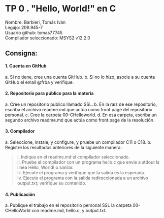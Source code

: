 # TP 0 . "Hello, World!" en C
Nombre: Barbieri, Tomás Iván  
Legajo: 209.945-7  
Usuario github: tomas77745  
Compilador seleccionado: MSYS2 v12.2.0  
## Consigna: 
#### 1. Cuenta en GitHub
  a. Si no tiene, cree una cuenta GitHub.
  b. Si no lo hizo, asocie a su cuenta GitHub el email @frba y verifique. 

#### 2. Repositorio para público para la materia
  a. Cree un repositorio publico llamado SSL.
  b. En la raíz de ese repositorio, escriba el archivo readme.md que actúa como  front page del repositorio personal.
  c. Cree la carpeta 00-CHelloworld.
  d. En esa carpeta, escriba un segundo archivo readme.md que actúa como front page de la resolución.

#### 3. Compilador
  a. Seleccione, instale, y configure, y pruebe un compilador C11 o C18.
  b. Registre los resultados anteriores de la siguiente manera:  
>i. Indique en el readme.md el compilador seleccionado.  
>ii. Pruebe el compilador con un programa hello.c que envie a stdout la linea Hello, World! o similar.  
>iii. Ejecute el programa y verifique que la salida es la esperada.  
>iv. Ejecute el programa con la salida redireccionada a un archivo output.txt; verifique su contenido.  

#### 4. Publicación
  a. Publique el trabajo en el repositorio personal SSL la carpeta 00- CHelloWorld con readme.md, hello.c, y output.txt.
